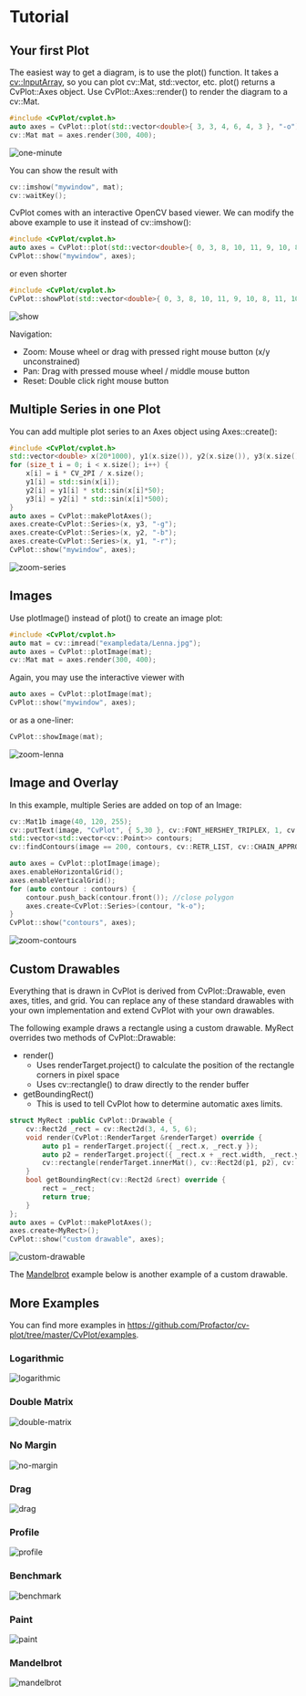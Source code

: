 # Tutorial

## Your first Plot

The easiest way to get a diagram, is to use the plot() function. It takes a [cv::InputArray](https://docs.opencv.org/3.4/d4/d32/classcv_1_1__InputArray.html), so you can plot cv::Mat, std::vector, etc. plot() returns a CvPlot::Axes object. Use CvPlot::Axes::render() to render the diagram to a cv::Mat.

```c++
#include <CvPlot/cvplot.h>
auto axes = CvPlot::plot(std::vector<double>{ 3, 3, 4, 6, 4, 3 }, "-o");
cv::Mat mat = axes.render(300, 400);
```

![one-minute](img/one-minute.png)

You can show the result with

```c++
cv::imshow("mywindow", mat);
cv::waitKey();
```

CvPlot comes with an interactive OpenCV based viewer. We can modify the above example to use it instead of cv::imshow():

```c++
#include <CvPlot/cvplot.h>
auto axes = CvPlot::plot(std::vector<double>{ 0, 3, 8, 10, 11, 9, 10, 8, 11, 10, 10, 9, 7, 10, 11, 10, 8, 8, 7, 5});
CvPlot::show("mywindow", axes);
```

or even shorter

```c++
#include <CvPlot/cvplot.h>
CvPlot::showPlot(std::vector<double>{ 0, 3, 8, 10, 11, 9, 10, 8, 11, 10, 10, 9, 7, 10, 11, 10, 8, 8, 7, 5});
```

![show](img/show.gif)

Navigation:
- Zoom: Mouse wheel or drag with pressed right mouse button (x/y unconstrained)  
- Pan: Drag with pressed mouse wheel / middle mouse button
- Reset: Double click right mouse button

## Multiple Series in one Plot

You can add multiple plot series to an Axes object using Axes::create():

```c++
#include <CvPlot/cvplot.h>
std::vector<double> x(20*1000), y1(x.size()), y2(x.size()), y3(x.size());
for (size_t i = 0; i < x.size(); i++) {
	x[i] = i * CV_2PI / x.size();
	y1[i] = std::sin(x[i]);
	y2[i] = y1[i] * std::sin(x[i]*50);
	y3[i] = y2[i] * std::sin(x[i]*500);
}
auto axes = CvPlot::makePlotAxes();
axes.create<CvPlot::Series>(x, y3, "-g");
axes.create<CvPlot::Series>(x, y2, "-b");
axes.create<CvPlot::Series>(x, y1, "-r");
CvPlot::show("mywindow", axes);
```

![zoom-series](img/zoom-series.gif)

## Images

Use plotImage() instead of plot() to create an image plot:

```c++
#include <CvPlot/cvplot.h>
auto mat = cv::imread("exampledata/Lenna.jpg"); 
auto axes = CvPlot::plotImage(mat);
cv::Mat mat = axes.render(300, 400);
```

Again, you may use the interactive viewer with

```c++
auto axes = CvPlot::plotImage(mat);
CvPlot::show("mywindow", axes);
```

or as a one-liner:

```c++
CvPlot::showImage(mat);
```

![zoom-lenna](img/zoom-lenna.gif)

## Image and Overlay

In this example, multiple Series are added on top of an Image:

```c++
cv::Mat1b image(40, 120, 255);
cv::putText(image, "CvPlot", { 5,30 }, cv::FONT_HERSHEY_TRIPLEX, 1, cv::Scalar::all(200), 5, cv::LINE_AA);
std::vector<std::vector<cv::Point>> contours;
cv::findContours(image == 200, contours, cv::RETR_LIST, cv::CHAIN_APPROX_TC89_L1);

auto axes = CvPlot::plotImage(image);
axes.enableHorizontalGrid();
axes.enableVerticalGrid();
for (auto contour : contours) {
    contour.push_back(contour.front()); //close polygon
    axes.create<CvPlot::Series>(contour, "k-o");
}
CvPlot::show("contours", axes);
```

![zoom-contours](img/zoom-contours.gif)

## Custom Drawables

Everything that is drawn in CvPlot is derived from CvPlot::Drawable, even axes, titles, and grid. You can replace any of these standard drawables with your own implementation and extend CvPlot with your own drawables. 

The following example draws a rectangle using a custom drawable. MyRect overrides two methods of CvPlot::Drawable:
- render()
    - Uses renderTarget.project() to calculate the position of the rectangle corners in pixel space
    - Uses cv::rectangle() to draw directly to the render buffer
- getBoundingRect()
    - This is used to tell CvPlot how to determine automatic axes limits.

```c++
struct MyRect :public CvPlot::Drawable {
	cv::Rect2d _rect = cv::Rect2d(3, 4, 5, 6);
	void render(CvPlot::RenderTarget &renderTarget) override {
		auto p1 = renderTarget.project({ _rect.x, _rect.y });
		auto p2 = renderTarget.project({ _rect.x + _rect.width, _rect.y + _rect.height });
		cv::rectangle(renderTarget.innerMat(), cv::Rect2d(p1, p2), cv::Scalar(0, 0, 255), 3);
	}
	bool getBoundingRect(cv::Rect2d &rect) override {
		rect = _rect;
		return true;
	}
};
auto axes = CvPlot::makePlotAxes();
axes.create<MyRect>();
CvPlot::show("custom drawable", axes);
```

![custom-drawable](img/custom-drawable.PNG)

The [Mandelbrot](#mandelbrot) example below is another example of a custom drawable.
	
## More Examples

You can find more examples in https://github.com/Profactor/cv-plot/tree/master/CvPlot/examples.

### Logarithmic
![logarithmic](img/logarithmic.PNG)

### Double Matrix
![double-matrix](img/double-matrix.PNG)

### No Margin
![no-margin](img/no-margin.PNG)

### Drag
![drag](img/drag.gif)

### Profile
![profile](img/profile.gif)

### Benchmark
![benchmark](img/benchmark.gif)

### Paint
![paint](img/paint.gif)

### Mandelbrot
![mandelbrot](img/mandelbrot.gif)

